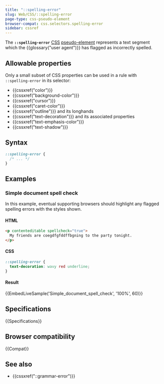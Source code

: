 ```yaml
---
title: "::spelling-error"
slug: Web/CSS/::spelling-error
page-type: css-pseudo-element
browser-compat: css.selectors.spelling-error
sidebar: cssref
---
```



The **`::spelling-error`** [CSS](/en-US/docs/Web/CSS) [pseudo-element](/en-US/docs/Web/CSS/Pseudo-elements) represents a text segment which the {{glossary("user agent")}} has flagged as incorrectly spelled.

## Allowable properties

Only a small subset of CSS properties can be used in a rule with `::spelling-error` in its selector:

- {{cssxref("color")}}
- {{cssxref("background-color")}}
- {{cssxref("cursor")}}
- {{cssxref("caret-color")}}
- {{cssxref("outline")}} and its longhands
- {{cssxref("text-decoration")}} and its associated properties
- {{cssxref("text-emphasis-color")}}
- {{cssxref("text-shadow")}}

## Syntax

```css
::spelling-error {
  /* ... */
}
```

## Examples

### Simple document spell check

In this example, eventual supporting browsers should highlight any flagged spelling errors with the styles shown.

#### HTML

```html
<p contenteditable spellcheck="true">
  My friends are coegdfgfddffbgning to the party tonight.
</p>
```

#### CSS

```css
::spelling-error {
  text-decoration: wavy red underline;
}
```

#### Result

{{EmbedLiveSample('Simple_document_spell_check', '100%', 60)}}

## Specifications

{{Specifications}}

## Browser compatibility

{{Compat}}

## See also

- {{cssxref("::grammar-error")}}
